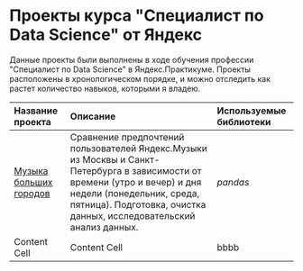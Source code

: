 # Проекты курса "Специалист по Data Science" от Яндекс

Данные проекты были выполнены в ходе обучения профессии "Специалист по Data Science" в Яндекс.Практикуме. Проекты расположены в хронологическом порядке, и можно отследить как растет количество навыков, которыми я владею. 

|Название проекта  | Описание | Используемые библиотеки |
| :------------- | :------------- |:-------------|
| [Музыка больших городов](yandex_music)  | Сравнение предпочтений пользователей Яндекс.Музыки из Москвы и Санкт-Петербурга в зависимости от времени (утро и вечер) и дня недели (понедельник, среда, пятница). Подготовка, очистка данных, исследовательский анализ данных.  | *pandas* |
| Content Cell  | Content Cell  |bbbb|
